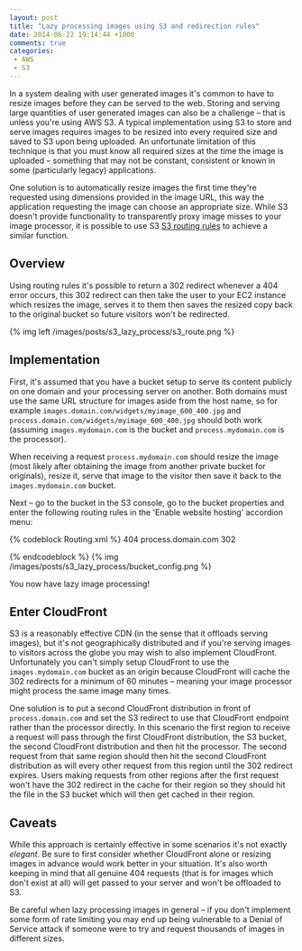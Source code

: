 ```yaml
---
layout: post
title: "Lazy processing images using S3 and redirection rules"
date: 2014-06-22 19:14:44 +1000
comments: true
categories:
 - AWS
 - S3
---
```

<p>
    In a system dealing with user generated images it's common to have to resize images before they can be served to the web.
    Storing and serving large quantities of user generated images can also be a challenge – that is unless you're using
    AWS S3. A typical implementation using S3 to store and serve images requires images to be resized into every required
    size and saved to S3 upon being uploaded. An unfortunate limitation of this technique is that you must know all
     required sizes at the time the image is uploaded – something that may not be constant, consistent or known in some
     (particularly legacy) applications.
</p>
<p>
     One solution is to automatically resize images the first time they're requested
     using dimensions provided in the image URL, this way the application requesting the image can choose an appropriate
     size. While S3 doesn't provide functionality to transparently proxy image misses to your image processor, it is
     possible to use S3 <a href="http://docs.aws.amazon.com/AmazonS3/latest/dev/HowDoIWebsiteConfiguration.html">S3
     routing rules</a> to achieve a similar function.
</p>
<h2>Overview</h2>
<p>
    Using routing rules it's possible to return a 302 redirect whenever a 404 error occurs, this 302 redirect can then
    take the user to your EC2 instance which resizes the image, serves it to them then saves the resized copy back to
     the original bucket so future visitors won't be redirected.
</p>
{% img left /images/posts/s3_lazy_process/s3_route.png %}
<h2>Implementation</h2>
<p>
    First, it's assumed that you have a bucket setup to serve its content publicly on one domain and your processing
    server on another. Both domains must use the same URL structure for images aside from the host name, so for example
     <code>images.domain.com/widgets/myimage_600_400.jpg</code> and <code>process.domain.com/widgets/myimage_600_400.jpg</code>
     should both work (assuming <code>images.mydomain.com</code> is the bucket and <code>process.mydomain.com</code> is the processor).
</p>
<p>
    When receiving a request <code>process.mydomain.com</code> should resize the image (most likely after obtaining the
    image from another private bucket for originals), resize it, serve that image to the visitor then save it back to
    the <code>images.mydomain.com</code> bucket.
</p>
<p>
    Next – go to the bucket in the S3 console, go to the bucket properties and enter the following routing rules
    in the 'Enable website hosting' accordion menu:
</p>
{% codeblock Routing.xml %}
<RoutingRules>
    <RoutingRule>
        <Condition>
            <HttpErrorCodeReturnedEquals>404</HttpErrorCodeReturnedEquals>
        </Condition>
        <Redirect>
            <HostName>process.domain.com</HostName>
            <HttpRedirectCode>302</HttpRedirectCode>
        </Redirect>
    </RoutingRule>
</RoutingRules>

{% endcodeblock %}
{% img /images/posts/s3_lazy_process/bucket_config.png %}
<p>
    You now have lazy image processing!
</p>
<h2>Enter CloudFront</h2>
<p>
    S3 is a reasonably effective CDN (in the sense that it offloads serving images), but it's not geographically
    distributed and if you're serving images to visitors across the globe you may wish to also implement CloudFront.
    Unfortunately you can't simply setup CloudFront to use the <code>images.mydomain.com</code> bucket as an origin because
     CloudFront will cache the 302 redirects for a minimum of 60 minutes – meaning your image processor might process the same image many times.
</p>
<p>
    One solution is to put a second CloudFront distribution in front of <code>process.domain.com</code> and set the S3
    redirect to use that CloudFront endpoint rather than the processor directly. In this scenario the first region to receive
     a request will pass through the first CloudFront distribution, the S3 bucket, the second CloudFront distribution
     and then hit the processor. The second request from that same region should then hit the second CloudFront distribution
     as will every other request from this region until the 302 redirect expires.
     Users making requests from other regions after the first request won't have the 302 redirect in the cache for their region
     so they should hit the file in the S3 bucket which will then get cached in their region.
</p>
<h2>Caveats</h2>
<p>
    While this approach is certainly effective in some scenarios it's not exactly <em>elegant</em>.
    Be sure to first consider whether CloudFront alone or
    resizing images in advance would work better in your situation. It's also worth keeping in mind that all genuine
    404 requests (that is for images which don't exist at all) will get passed to your server and won't be offloaded to S3.
</p>
<p>
    Be careful when lazy processing images in general – if you don't implement some form of rate limiting you may
      end up being vulnerable to a Denial of Service attack if someone were to try and request thousands of images in
      different sizes.
</p>
